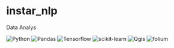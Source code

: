 




# instar_nlp
Data Analys

<img alt="Python" src ="https://img.shields.io/badge/Python-3776AB.svg?&style=plastic&logo=Python&logoColor=white"/>
<img alt="Pandas" src ="https://img.shields.io/badge/pandas-150458.svg?&style=plastic&logo=pandas&logoColor=white"/>
<img alt="Tensorflow" src ="https://img.shields.io/badge/Tensorflow-FF6F00.svg?&style=plastic&logo=Tensorflow&logoColor=white"/>
<img alt="scikit-learn" src ="https://img.shields.io/badge/SKlearn-F7931E.svg?&style=plastic&logo=scikit-learn&logoColor=white"/>
<img alt="Qgis" src ="https://img.shields.io/badge/Qgis-589632.svg?&style=plastic&logo=Qgis&logoColor=white"/>
<img alt="folium" src ="https://img.shields.io/badge/folium-77B829.svg?&style=plastic&logo=folium&logoColor=white"/>
